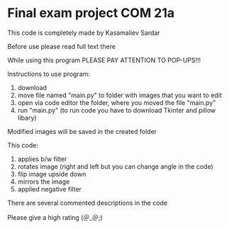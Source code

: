 # Final exam project COM 21a
This code is completely made by Kasamaliev Sardar

Before use please read full text there

While using this program PLEASE PAY ATTENTION TO POP-UPS!!!


Instructions to use program:
1. download 
2. move file named "main.py" to folder with images that you want to edit
3. open via code editor the folder, where you moved the file "main.py" 
4. run "main.py" (to run code you have to download Tkinter and pillow libary)


Modified images will be saved in the created folder

This code: 
1. applies b/w filter
2. rotates image (right and left but you can change angle in the code) 
3. flip image upside down
4. mirrors the image
5. applied negative filter




There are several commented descriptions in the code 


Please give a high rating (＠_＠;)
